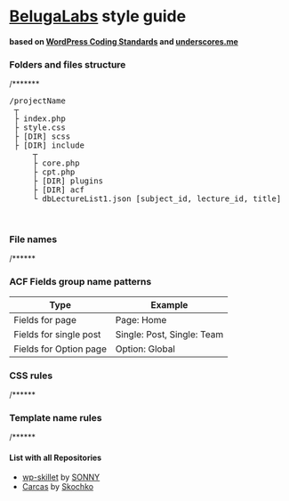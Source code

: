 # [BelugaLabs](https://belugalab.com/) style guide
#### based on [WordPress Coding Standards](https://codex.wordpress.org/WordPress_Coding_Standards) and [underscores.me](https://github.com/Automattic/_s) 


### Folders and files structure
/*******

<pre>/projectName  
 ┬  
 ├ index.php  
 ├ style.css  
 ├ [DIR] scss 
 ├ [DIR] include
     ┬  
     ├ core.php
     ├ cpt.php
     ├ [DIR] plugins
     ├ [DIR] acf
     └ dbLectureList1.json [subject_id, lecture_id, title]  
  

</pre>


### File names
/******

### ACF Fields group name patterns
| Type|Example|
|---|---|
|Fields for page|Page: Home|
|Fields for single post|Single: Post, Single: Team|
|Fields for Option page|Option: Global|



### CSS rules
/******

### Template name rules
/******

#### List with all Repositories
- [wp-skillet](https://github.com/iceanothers/wp-skillet) by [SONNY](https://github.com/iceanothers)
- [Carcas](https://github.com/vskochko/carcas) by [Skochko](https://github.com/vskochko)
